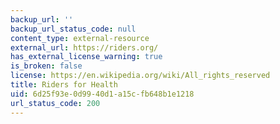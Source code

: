 ```yaml
---
backup_url: ''
backup_url_status_code: null
content_type: external-resource
external_url: https://riders.org/
has_external_license_warning: true
is_broken: false
license: https://en.wikipedia.org/wiki/All_rights_reserved
title: Riders for Health
uid: 6d25f93e-0d99-40d1-a15c-fb648b1e1218
url_status_code: 200
---
```

